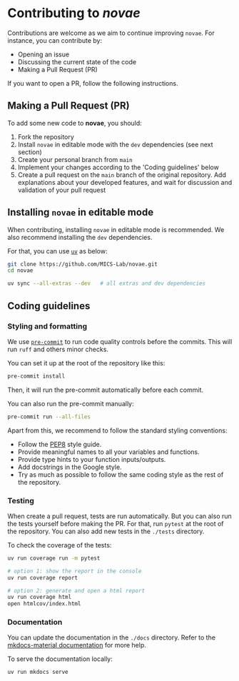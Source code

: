 # Contributing to *novae*

Contributions are welcome as we aim to continue improving `novae`. For instance, you can contribute by:

- Opening an issue
- Discussing the current state of the code
- Making a Pull Request (PR)

If you want to open a PR, follow the following instructions.

## Making a Pull Request (PR)

To add some new code to **novae**, you should:

1. Fork the repository
2. Install `novae` in editable mode with the `dev` dependencies (see next section)
3. Create your personal branch from `main`
4. Implement your changes according to the 'Coding guidelines' below
5. Create a pull request on the `main` branch of the original repository. Add explanations about your developed features, and wait for discussion and validation of your pull request

## Installing `novae` in editable mode

When contributing, installing `novae` in editable mode is recommended. We also recommend installing the `dev` dependencies.

For that, you can use [`uv`](https://docs.astral.sh/uv/getting-started/installation/) as below:

```sh
git clone https://github.com/MICS-Lab/novae.git
cd novae

uv sync --all-extras --dev   # all extras and dev dependencies
```

## Coding guidelines

### Styling and formatting

We use [`pre-commit`](https://pre-commit.com/) to run code quality controls before the commits. This will run `ruff` and others minor checks.


You can set it up at the root of the repository like this:
```sh
pre-commit install
```

Then, it will run the pre-commit automatically before each commit.

You can also run the pre-commit manually:
```sh
pre-commit run --all-files
```

Apart from this, we recommend to follow the standard styling conventions:
- Follow the [PEP8](https://peps.python.org/pep-0008/) style guide.
- Provide meaningful names to all your variables and functions.
- Provide type hints to your function inputs/outputs.
- Add docstrings in the Google style.
- Try as much as possible to follow the same coding style as the rest of the repository.

### Testing

When create a pull request, tests are run automatically. But you can also run the tests yourself before making the PR. For that, run `pytest` at the root of the repository. You can also add new tests in the `./tests` directory.

To check the coverage of the tests:

```sh
uv run coverage run -m pytest

# option 1: show the report in the console
uv run coverage report

# option 2: generate and open a html report
uv run coverage html
open htmlcov/index.html
```

### Documentation

You can update the documentation in the `./docs` directory. Refer to the [mkdocs-material documentation](https://squidfunk.github.io/mkdocs-material/) for more help.

To serve the documentation locally:

```sh
uv run mkdocs serve
```
